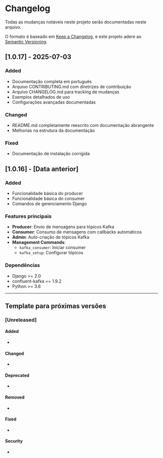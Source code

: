 # Changelog

Todas as mudanças notáveis neste projeto serão documentadas neste arquivo.

O formato é baseado em [Keep a Changelog](https://keepachangelog.com/en/1.0.0/),
e este projeto adere ao [Semantic Versioning](https://semver.org/spec/v2.0.0.html).

## [1.0.17] - 2025-07-03

### Added
- Documentação completa em português
- Arquivo CONTRIBUTING.md com diretrizes de contribuição
- Arquivo CHANGELOG.md para tracking de mudanças
- Exemplos detalhados de uso
- Configurações avançadas documentadas

### Changed
- README.md completamente reescrito com documentação abrangente
- Melhorias na estrutura da documentação

### Fixed
- Documentação de instalação corrigida

## [1.0.16] - [Data anterior]

### Added
- Funcionalidade básica do producer
- Funcionalidade básica do consumer
- Comandos de gerenciamento Django

### Features principais
- **Producer**: Envio de mensagens para tópicos Kafka
- **Consumer**: Consumo de mensagens com callbacks automáticos
- **Admin**: Auto-criação de tópicos Kafka
- **Management Commands**:
  - `kafka_consumer`: Iniciar consumer
  - `kafka_setup`: Configurar tópicos

### Dependências
- Django >= 2.0
- confluent-kafka == 1.9.2
- Python >= 3.6

---

## Template para próximas versões

### [Unreleased]

#### Added
-

#### Changed
-

#### Deprecated
-

#### Removed
-

#### Fixed
-

#### Security
-
